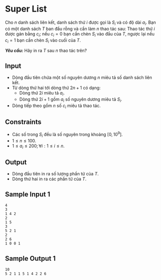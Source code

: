 # Super List

Cho $n$ danh sách liên kết, danh sách thứ $i$ được gọi là $S_i$ và có độ dài $a_i$. Bạn có một danh sách $T$ ban đầu rỗng và cần làm $n$ thao tác sau: Thao tác thứ $i$ được gán bằng $c_i;$ nếu $c_i = 0$ bạn cần chèn $S_i$ vào đầu của $T,$ ngược lại nếu $c_i = 1$ bạn cần chèn $S_i$ vào cuối của $T$.

***Yêu cầu:*** Hãy in ra $T$ sau $n$ thao tác trên?

## Input

- Dòng đầu tiên chứa một số nguyên dương $n$ miêu tả số danh sách liên kết.
- Từ dòng thứ hai tới dòng thứ $2n+1$ có dạng:
    - Dòng thứ $2i$ miêu tả $a_i$.
    - Dòng thứ $2i+1$ gồm $a_i$ số nguyên dương miêu tả $S_i$.
- Dòng tiếp theo gồm $n$ số $c_i$ miêu tả thao tác.

## Constraints 

- Các số trong $S_i$ đều là số nguyên trong khoảng $[0,10^9]$.
- $1 \le n \le 100$.
- $1 \le a_i \le 200; \forall i: 1 \le i \le n$.

## Output

- Dòng đầu tiên in ra số lượng phần tử của $T$.
- Dòng thứ hai in ra các phần tử của $T$.

## Sample Input 1

```
4
3
1 4 2
2
1 5
3 
5 2 1
2
2 6
1 0 0 1
```

## Sample Output 1

```
10
5 2 1 1 5 1 4 2 2 6
``` 